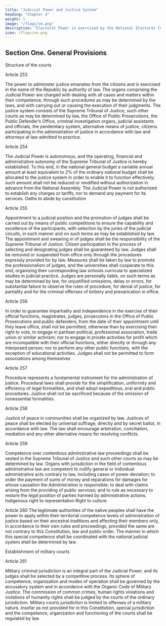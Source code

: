 ```yaml
---
title: "Judicial Power and Justice System"
heading: "Chapter 4"
weight: 1
image: "/flags/ve.png"
description: "Electoral Power is exercised by the National Electoral Council as governing body, and by the latter’s subordinate organs"
icon: /flags/ve.png
---
```



## Section One. General Provisions

Structure of the courts

Article 253

The power to administer justice emanates from the citizens and is exercised in the name
of the Republic by authority of law.
The organs comprising the Judicial Power are charged with dealing with all cases and
matters within their competence, through such procedures as may be determined by
the laws, and with carrying out or causing the execution of their judgments.
The justice system consists of the Supreme Tribunal of Justice, such other courts as may
be determined by law, the Office of Public Prosecutions, the Public Defender’s Office,
criminal investigation organs, judicial assistants and officials, the penitentiary system,
alternative means of justice, citizens participating in the administration of justice in
accordance with law and attorneys at law admitted to practice.

Article 254

The Judicial Power is autonomous, and the operating, financial and administrative
autonomy of the Supreme Tribunal of Justice is hereby established. To this end, in the
national general budget a variable annual amount at least equivalent to 2% of the
ordinary national budget shall be allocated to the justice system in order to enable it to
function effectively; such amount shall not be reduced or modified without authorization
in advance from the National Assembly. The Judicial Power is not authorized to
establish any charges or tariffs, nor to demand any payment for its services.
Oaths to abide by constitution

Article 255

Appointment to a judicial position and the promotion of judges shall be carried out by
means of public competitions to ensure the capability and excellence of the participants,
with selection by the juries of the judicial circuits, in such manner and on such terms as
may be established by law. The appointment and swearing in of judges shall be the
responsibility of the Supreme Tribunal of Justice. Citizen participation in the process of
selecting and designating judges shall be guaranteed by law. Judges shall be removed or
suspended from office only through the procedures expressly provided for by law.
Measures shall be taken by law to promote the professionalism of judges, and the
universities shall cooperate to this end, organizing their corresponding law schools
curricula to specialized studies in judicial practice.
Judges are personally liable, on such terms as may be determined by law, for unjustified
omissions, delay or errors, for substantial failure to observe the rules of procedure, for
denial of justice, for partiality and for the criminal offenses of bribery and prevarication
in office.

Article 256

In order to guarantee impartiality and independence in the exercise of their official
functions, magistrates, judges, prosecutors in the Office of Public Prosecutions and
public defenders, from the date of their appointment until they leave office, shall not be
permitted, otherwise than by exercising their right to vote, to engage in partisan
political, professional association, trade union or similar activism; nor to engage in
private activities for profit which are incompatible with their official functions, either
directly or through any interposed person; nor to perform any other public functions,
with the exception of educational activities.
Judges shall not be permitted to form associations among themselves

Article 257

Procedure represents a fundamental instrument for the administration of justice.
Procedural laws shall provide for the simplification, uniformity and efficiency of legal
formalities, and shall adopt expeditious, oral and public procedures. Justice shall not be
sacrificed because of the omission of nonessential formalities.

Article 258

Justice of peace in communities shall be organized by law. Justices of peace shall be
elected by universal suffrage, directly and by secret ballot, in accordance with law.
The law shall encourage arbitration, conciliation, mediation and any other alternative
means for resolving conflicts.

Article 259

Competence over contentious administrative law proceedings shall be vested in the
Supreme Tribunal of Justice and such other courts as may be determined by law. Organs
with jurisdiction in the field of contentious administrative law are competent to nullify
general or individual administrative acts contrary to law, including cases of power
deviation; to order the payment of sums of money and reparations for damages for
whose causation the Administration is responsible; to deal with claims arising from the providing of public services; and to rule as necessary to restore the legal position of
parties harmed by administrative actions.
Indigenous right to representation
Right to culture

Article 260
The legitimate authorities of the native peoples shall have the power to apply within
their territorial competence levels of administration of justice based on their ancestral
traditions and affecting their members only, in accordance to their own rules and
proceedings, provided the same are not contrary to this Constitution, law and public
order. The manner in which this special competence shall be coordinated with the
national judicial system shall be determined by law.

Establishment of military courts

Article 261

Military criminal jurisdiction is an integral part of the Judicial Power, and its judges shall
be selected by a competitive process. Its sphere of competence, organization and modes
of operation shall be governed by the accusatory system and in accordance with the
Organic Code of Military Justice. The commission of common crimes, human rights
violations and violations of humanity rights shall be judged by the courts of the ordinary
jurisdiction. Military courts jurisdiction is limited to offenses of a military nature.
Insofar as not provided for in this Constitution, special jurisdiction and the competence,
organization and functioning of the courts shall be regulated by law.

